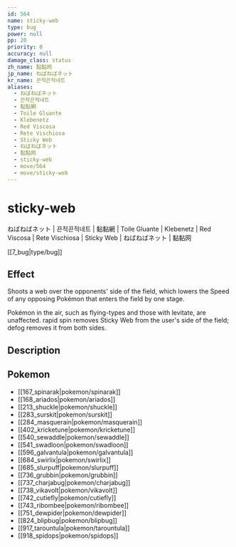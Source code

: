 ```yaml
---
id: 564
name: sticky-web
type: bug
power: null
pp: 20
priority: 0
accuracy: null
damage_class: status
zh_name: 黏黏网
jp_name: ねばねばネット
kr_name: 끈적끈적네트
aliases:
  - ねばねばネット
  - 끈적끈적네트
  - 黏黏網
  - Toile Gluante
  - Klebenetz
  - Red Viscosa
  - Rete Vischiosa
  - Sticky Web
  - ねばねばネット
  - 黏黏网
  - sticky-web
  - move/564
  - move/sticky-web
---
```

# sticky-web
    
ねばねばネット | 끈적끈적네트 | 黏黏網 | Toile Gluante | Klebenetz | Red Viscosa | Rete Vischiosa | Sticky Web | ねばねばネット | 黏黏网

[[7_bug|type/bug]]

## Effect

Shoots a web over the opponents' side of the field, which lowers the Speed of any opposing Pokémon that enters the field by one stage.

Pokémon in the air, such as flying-types and those with levitate, are unaffected.  rapid spin removes Sticky Web from the user's side of the field; defog removes it from both sides.

## Description



## Pokemon

- [[167_spinarak|pokemon/spinarak]]
- [[168_ariados|pokemon/ariados]]
- [[213_shuckle|pokemon/shuckle]]
- [[283_surskit|pokemon/surskit]]
- [[284_masquerain|pokemon/masquerain]]
- [[402_kricketune|pokemon/kricketune]]
- [[540_sewaddle|pokemon/sewaddle]]
- [[541_swadloon|pokemon/swadloon]]
- [[596_galvantula|pokemon/galvantula]]
- [[684_swirlix|pokemon/swirlix]]
- [[685_slurpuff|pokemon/slurpuff]]
- [[736_grubbin|pokemon/grubbin]]
- [[737_charjabug|pokemon/charjabug]]
- [[738_vikavolt|pokemon/vikavolt]]
- [[742_cutiefly|pokemon/cutiefly]]
- [[743_ribombee|pokemon/ribombee]]
- [[751_dewpider|pokemon/dewpider]]
- [[824_blipbug|pokemon/blipbug]]
- [[917_tarountula|pokemon/tarountula]]
- [[918_spidops|pokemon/spidops]]

